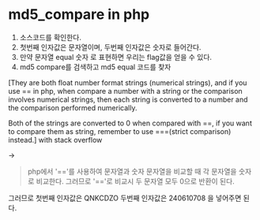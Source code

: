 # md5_compare in php

1. 소스코드를 확인한다.
2. 첫번째 인자값은 문자열이며, 두번째 인자값은 숫자로 들어간다.
3. 만약 문자열 equal 숫자 로 표현하면 우리는 flag값을 얻을 수 있다.
4. md5 compare를 검색하고 md5 equal 코드를 찾자

[They are both float number format strings (numerical strings), and if you use == in php, when compare a number with a string or the comparison involves numerical strings, then each string is converted to a number and the comparison performed numerically.

Both of the strings are converted to 0 when compared with ==, if you want to compare them as string, remember to use ===(strict comparison) instead.] with stack overflow

->
> php에서 '=='를 사용하여 문자열과 숫자 문자열을
> 비교할 때 각 문자열을 숫자로 비교한다.
> 그러므로 '=='로 비교시 두 문자열 모두 0으로 반환이 된다.

그러므로
첫번째 인자값은 QNKCDZO
두번째 인자값은 240610708
을 넣어주면 된다.
